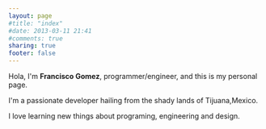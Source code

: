 ```yaml
---
layout: page
#title: "index"
#date: 2013-03-11 21:41
#comments: true
sharing: true
footer: false
---
```


Hola, I'm **Francisco Gomez**, programmer/engineer, and this is my personal page.

I'm a passionate developer hailing from the shady lands of Tijuana,Mexico.

I love learning new things about programing, engineering and design.
